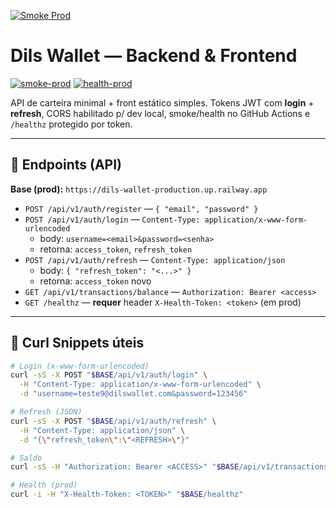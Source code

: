 [![Smoke Prod](https://github.com/dilson123-tech/dils-wallet/actions/workflows/smoke_prod.yml/badge.svg)](https://github.com/dilson123-tech/dils-wallet/actions/workflows/smoke_prod.yml)

# Dils Wallet — Backend & Frontend

[![smoke-prod](https://github.com/dilson123-tech/dils-wallet/actions/workflows/smoke.yml/badge.svg?branch=main)](https://github.com/dilson123-tech/dils-wallet/actions/workflows/smoke.yml)
[![health-prod](https://github.com/dilson123-tech/dils-wallet/actions/workflows/health.yml/badge.svg?branch=main)](https://github.com/dilson123-tech/dils-wallet/actions/workflows/health.yml)

API de carteira minimal + front estático simples. Tokens JWT com **login** + **refresh**, CORS habilitado p/ dev local, smoke/health no GitHub Actions e `/healthz` protegido por token.

---

## 🔗 Endpoints (API)
**Base (prod):** `https://dils-wallet-production.up.railway.app`

- `POST /api/v1/auth/register` — `{ "email", "password" }`  
- `POST /api/v1/auth/login` — `Content-Type: application/x-www-form-urlencoded`  
  - body: `username=<email>&password=<senha>`  
  - retorna: `access_token`, `refresh_token`
- `POST /api/v1/auth/refresh` — `Content-Type: application/json`  
  - body: `{ "refresh_token": "<...>" }`  
  - retorna: `access_token` novo
- `GET /api/v1/transactions/balance` — `Authorization: Bearer <access>`  
- `GET /healthz` — **requer** header `X-Health-Token: <token>` (em prod)

---

## 🧪 Curl Snippets úteis

```bash
# Login (x-www-form-urlencoded)
curl -sS -X POST "$BASE/api/v1/auth/login" \
  -H "Content-Type: application/x-www-form-urlencoded" \
  -d "username=teste9@dilswallet.com&password=123456"

# Refresh (JSON)
curl -sS -X POST "$BASE/api/v1/auth/refresh" \
  -H "Content-Type: application/json" \
  -d "{\"refresh_token\":\"<REFRESH>\"}"

# Saldo
curl -sS -H "Authorization: Bearer <ACCESS>" "$BASE/api/v1/transactions/balance"

# Health (prod)
curl -i -H "X-Health-Token: <TOKEN>" "$BASE/healthz"

